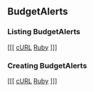 ## BudgetAlerts

### Listing BudgetAlerts

[[[
[cURL](index_curl.sh)
[Ruby](index_ruby.rb)
]]]

### Creating BudgetAlerts

[[[
[cURL](create_curl.sh)
[Ruby](create_ruby.rb)
]]]

